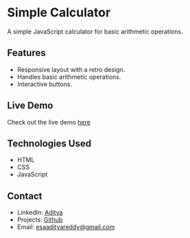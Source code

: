 # Simple Calculator

A simple JavaScript calculator for basic arithmetic operations.

## Features
- Responsive layout with a retro design.
- Handles basic arithmetic operations.
- Interactive buttons.
  
## Live Demo

Check out the live demo [here](https://emaniaditya.github.io/calculator/)

## Technologies Used

- HTML
- CSS
- JavaScript

## Contact

- LinkedIn: [Aditya](https://www.linkedin.com/in/me-adityaemani/)
- Projects: [Github](https://github.com/EmaniAditya)
- Email: esaadityareddy@gmail.com

